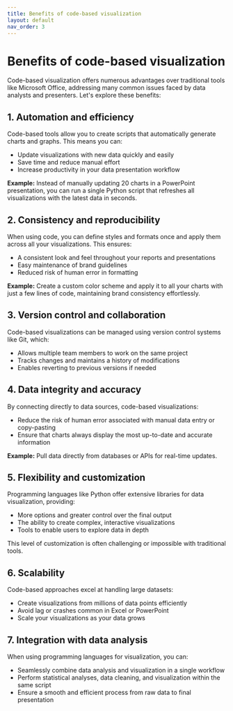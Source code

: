 ```yaml
---
title: Benefits of code-based visualization
layout: default
nav_order: 3
---
```

# Benefits of code-based visualization

Code-based visualization offers numerous advantages over traditional tools like Microsoft Office, addressing many common issues faced by data analysts and presenters. Let's explore these benefits:

## 1. Automation and efficiency

Code-based tools allow you to create scripts that automatically generate charts and graphs. This means you can:

- Update visualizations with new data quickly and easily
- Save time and reduce manual effort
- Increase productivity in your data presentation workflow

**Example:** Instead of manually updating 20 charts in a PowerPoint presentation, you can run a single Python script that refreshes all visualizations with the latest data in seconds.

## 2. Consistency and reproducibility

When using code, you can define styles and formats once and apply them across all your visualizations. This ensures:

- A consistent look and feel throughout your reports and presentations
- Easy maintenance of brand guidelines
- Reduced risk of human error in formatting

**Example:** Create a custom color scheme and apply it to all your charts with just a few lines of code, maintaining brand consistency effortlessly.

## 3. Version control and collaboration

Code-based visualizations can be managed using version control systems like Git, which:

- Allows multiple team members to work on the same project
- Tracks changes and maintains a history of modifications
- Enables reverting to previous versions if needed

## 4. Data integrity and accuracy

By connecting directly to data sources, code-based visualizations:

- Reduce the risk of human error associated with manual data entry or copy-pasting
- Ensure that charts always display the most up-to-date and accurate information

**Example:** Pull data directly from databases or APIs for real-time updates.

## 5. Flexibility and customization

Programming languages like Python offer extensive libraries for data visualization, providing:

- More options and greater control over the final output
- The ability to create complex, interactive visualizations
- Tools to enable users to explore data in depth

This level of customization is often challenging or impossible with traditional tools.

## 6. Scalability

Code-based approaches excel at handling large datasets:

- Create visualizations from millions of data points efficiently
- Avoid lag or crashes common in Excel or PowerPoint
- Scale your visualizations as your data grows

## 7. Integration with data analysis

When using programming languages for visualization, you can:

- Seamlessly combine data analysis and visualization in a single workflow
- Perform statistical analyses, data cleaning, and visualization within the same script
- Ensure a smooth and efficient process from raw data to final presentation
